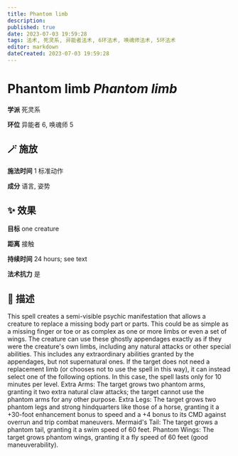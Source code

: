 ```yaml
---
title: Phantom limb
description: 
published: true
date: 2023-07-03 19:59:28
tags: 法术, 死灵系, 异能者法术, 6环法术, 唤魂师法术, 5环法术
editor: markdown
dateCreated: 2023-07-03 19:59:28
---
```


# **Phantom limb** *Phantom limb*

**学派** 死灵系 

**环位** 异能者 6, 唤魂师 5

## 🪄 施放

**施法时间** 1 标准动作

**成分** 语言, 姿势

## ✨ 效果 

**目标** one creature 

**距离** 接触  

**持续时间** 24 hours; see text 

**法术抗力** 是

## 📖 描述

This spell creates a semi-visible psychic manifestation that allows a creature to replace a missing body part or parts. This could be as simple as a missing finger or toe or as complex as one or more limbs or even a set of wings. The creature can use these ghostly appendages exactly as if they were the creature's own limbs, including any natural attacks or other special abilities. This includes any extraordinary abilities granted by the appendages, but not supernatural ones.  If the target does not need a replacement limb (or chooses not to use the spell in this way), it can instead select one of the following options. In this case, the spell lasts only for 10 minutes per level.  Extra Arms: The target grows two phantom arms, granting it two extra natural claw attacks; the target cannot use the phantom arms for any other purpose.  Extra Legs: The target grows two phantom legs and strong hindquarters like those of a horse, granting it a +30-foot enhancement bonus to speed and a +4 bonus to its CMD against overrun and trip combat maneuvers.  Mermaid's Tail: The target grows a phantom tail, granting it a swim speed of 60 feet.  Phantom Wings: The target grows phantom wings, granting it a fly speed of 60 feet (good maneuverability).
    